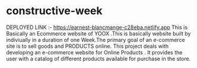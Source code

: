 # constructive-week
DEPLOYED LINK :- https://earnest-blancmange-c28eba.netlify.app             This is Basically an Ecommerce website of YOOX .This is basically website built by indiviually in a duration of one Week.The primary goal of an e-commerce site is to sell goods and PRODUCTS online. This project deals with developing an e-commerce website for Online Products . It provides the user with a catalog of different products available for purchase in the store.
